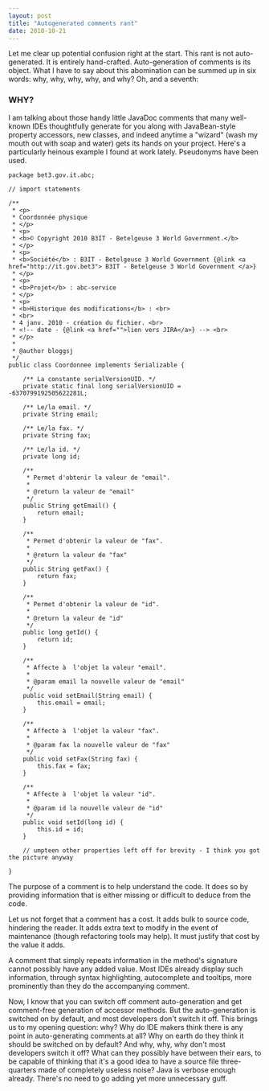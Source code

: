 ```yaml
---
layout: post
title: "Autogenerated comments rant"
date: 2010-10-21
---
```


Let me clear up potential confusion right at the start.  This rant is not auto-generated.  It is entirely hand-crafted.  Auto-generation of comments is its object.  What I have to say about this abomination can be summed up in six words: why, why, why, why, and why?  Oh, and a seventh: <h3>WHY?</h3>

I am talking about those handy little JavaDoc comments that many well-known IDEs thoughtfully generate for you along with JavaBean-style property accessors, new classes, and indeed anytime a "wizard" (wash my mouth out with soap and water) gets its hands on your project.  Here's a  particularly heinous example I found at work lately.  Pseudonyms have been used. 
<!--more-->

    package bet3.gov.it.abc;
    
    // import statements
    
    /**
     * <p>
     * Coordonnée physique
     * </p>
     * <p>
     * <b>© Copyright 2010 B3IT - Betelgeuse 3 World Government.</b>
     * </p>
     * <p>
     * <b>Société</b> : B3IT - Betelgeuse 3 World Government {@link <a href="http://it.gov.bet3"> B3IT - Betelgeuse 3 World Government </a>}
     * </p>
     * <p>
     * <b>Projet</b> : abc-service
     * </p>
     * <p>
     * <b>Historique des modifications</b> : <br>
     * <br>
     * 4 janv. 2010 - création du fichier. <br>
     * <!-- date - {@link <a href="">lien vers JIRA</a>} --> <br>
     * </p>
     * 
     * @author bloggsj
     */
    public class Coordonnee implements Serializable {
    
        /** La constante serialVersionUID. */
        private static final long serialVersionUID = -6370799192505622281L;
    
        /** Le/la email. */
        private String email;
    
        /** Le/la fax. */
        private String fax;
    
        /** Le/la id. */
        private long id;
    
        /**
         * Permet d'obtenir la valeur de "email".
         * 
         * @return la valeur de "email"
         */
        public String getEmail() {
            return email;
        }
    
        /**
         * Permet d'obtenir la valeur de "fax".
         * 
         * @return la valeur de "fax"
         */
        public String getFax() {
            return fax;
        }
    
        /**
         * Permet d'obtenir la valeur de "id".
         * 
         * @return la valeur de "id"
         */
        public long getId() {
            return id;
        }
    
        /**
         * Affecte à  l'objet la valeur "email".
         * 
         * @param email la nouvelle valeur de "email"
         */
        public void setEmail(String email) {
            this.email = email;
        }
    
        /**
         * Affecte à  l'objet la valeur "fax".
         * 
         * @param fax la nouvelle valeur de "fax"
         */
        public void setFax(String fax) {
            this.fax = fax;
        }
    
        /**
         * Affecte à  l'objet la valeur "id".
         * 
         * @param id la nouvelle valeur de "id"
         */
        public void setId(long id) {
            this.id = id;
        }
    
        // umpteen other properties left off for brevity - I think you got the picture anyway
    
    }

The purpose of a comment is to help understand the code.  It does so by providing information that is either missing or difficult to deduce from the code.

Let us not forget that a comment has a cost.  It adds bulk to source code, hindering the reader.  It adds extra text to modify in the event of maintenance (though refactoring tools may help).  It must justify that cost by the value it adds.

A comment that simply repeats information in the method's signature cannot possibly have any added value.  Most IDEs already display such information, through syntax highlighting, autocomplete and tooltips, more prominently than they do the accompanying comment.

Now, I know that you can switch off comment auto-generation and get comment-free generation of accessor methods.  But the auto-generation is switched on by default, and most developers don't switch it off.  This brings us to my opening question: why?  Why do IDE makers think there is any point in auto-generating comments at all?  Why on earth do they think it should be switched on by default?  And why, why, why don't most developers switch it off?  What can they possibly have between their ears, to be capable of thinking that it's a good idea to have a source file three-quarters made of completely useless noise?  Java is verbose enough already.  There's no need to go adding yet more unnecessary guff.

